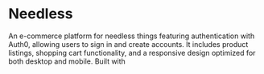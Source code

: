 # Needless
An e-commerce platform for needless things featuring authentication with Auth0, allowing users to sign in and create accounts. It includes product listings, shopping cart functionality, and a responsive design optimized for both desktop and mobile. Built with 
